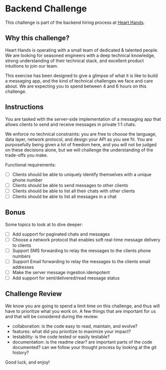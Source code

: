 # Backend Challenge

This challenge is part of the backend hiring process at [Heart
Hands](https://hearthands.tech/).

## Why this challenge?

Heart Hands is operating with a small team of dedicated & talented people. We
are looking for seasoned engineers with a deep technical knowledge, strong
understanding of their technical stack, and excellent product intuitions to join
our team.

This exercise has been designed to give a glimpse of what it is like to build a
messaging app, and the kind of technical challenges we face and care about. We
are expecting you to spend between 4 and 6 hours on this challenge.

## Instructions

You are tasked with the server-side implementation of a messaging app that
allows clients to send and receive messages in private 1:1 chats.

We enforce no technical constraints: you are free to choose the language, data
layer, network protocol, and design your API as you see fit. You are
purposefully being given a lot of freedom here, and you will not be judged on
these decisions alone, but we will challenge the understanding of the trade-offs
you make.

Functional requirements:

- [ ] Clients should be able to uniquely identify themselves with a unique phone number
- [ ] Clients should be able to send messages to other clients
- [ ] Clients should be able to list all their chats with other clients
- [ ] Clients should be able to list all messages in a chat

## Bonus

Some topics to look at to dive deeper:

- [ ] Add support for paginated chats and messages
- [ ] Choose a network protocol that enables soft real-time message delivery to clients
- [ ] Support SMS forwarding to relay the messages to the clients phone numbers
- [ ] Support Email forwarding to relay the messages to the clients email addresses
- [ ] Make the server message ingestion idempotent
- [ ] Add support for sent/delivered/read message status

## Challenge Review

We know you are going to spend a limit time on this challenge, and thus will
have to prioritize what you work on. A few things that are important for us and
that will be considered during the review:
- collaboration: is the code easy to read, maintain, and evolve?
- features: what did you prioritize to maximize your impact?
- testability: is the code tested or easily testable?
- documentation: is the readme clear? are important parts of the code documented? can we follow your thought process by looking at the git history?

Good luck, and enjoy!

